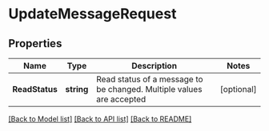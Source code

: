 # UpdateMessageRequest

## Properties
Name | Type | Description | Notes
------------ | ------------- | ------------- | -------------
**ReadStatus** | **string** | Read status of a message to be changed. Multiple values are accepted | [optional] 

[[Back to Model list]](../README.md#documentation-for-models) [[Back to API list]](../README.md#documentation-for-api-endpoints) [[Back to README]](../README.md)


